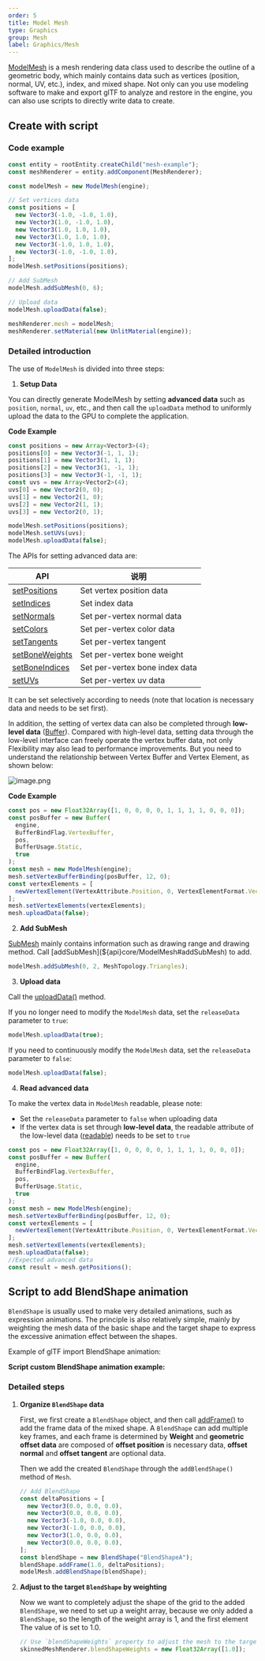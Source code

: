 ```yaml
---
order: 5
title: Model Mesh
type: Graphics
group: Mesh
label: Graphics/Mesh
---
```


[ModelMesh](${api}core/ModelMesh) is a mesh rendering data class used to describe the outline of a geometric body, which mainly contains data such as vertices (position, normal, UV, etc.), index, and mixed shape. Not only can you use modeling software to make and export glTF to analyze and restore in the engine, you can also use scripts to directly write data to create.

<playground src="obj-loader.ts"></playground>

## Create with script

### Code example

```typescript
const entity = rootEntity.createChild("mesh-example");
const meshRenderer = entity.addComponent(MeshRenderer);

const modelMesh = new ModelMesh(engine);

// Set vertices data
const positions = [
  new Vector3(-1.0, -1.0, 1.0),
  new Vector3(1.0, -1.0, 1.0),
  new Vector3(1.0, 1.0, 1.0),
  new Vector3(1.0, 1.0, 1.0),
  new Vector3(-1.0, 1.0, 1.0),
  new Vector3(-1.0, -1.0, 1.0),
];
modelMesh.setPositions(positions);

// Add SubMesh
modelMesh.addSubMesh(0, 6);

// Upload data
modelMesh.uploadData(false);

meshRenderer.mesh = modelMesh;
meshRenderer.setMaterial(new UnlitMaterial(engine));
```

### Detailed introduction

The use of `ModelMesh` is divided into three steps:

1. **Setup Data**

You can directly generate ModelMesh by setting **advanced data** such as `position`, `normal`, `uv`, etc., and then call the `uploadData` method to uniformly upload the data to the GPU to complete the application.

**Code Example**

```typescript
const positions = new Array<Vector3>(4);
positions[0] = new Vector3(-1, 1, 1);
positions[1] = new Vector3(1, 1, 1);
positions[2] = new Vector3(1, -1, 1);
positions[3] = new Vector3(-1, -1, 1);
const uvs = new Array<Vector2>(4);
uvs[0] = new Vector2(0, 0);
uvs[1] = new Vector2(1, 0);
uvs[2] = new Vector2(1, 1);
uvs[3] = new Vector2(0, 1);

modelMesh.setPositions(positions);
modelMesh.setUVs(uvs);
modelMesh.uploadData(false);
```

The APIs for setting advanced data are:

| API                                                   | 说明                           |
| ----------------------------------------------------- | ------------------------------ |
| [setPositions](${api}core/ModelMesh#setPositions)     | Set vertex position data       |
| [setIndices](${api}core/ModelMesh#setIndices)         | Set index data                 |
| [setNormals](${api}core/ModelMesh#setNormals)         | Set per-vertex normal data     |
| [setColors](${api}core/ModelMesh#setColors)           | Set per-vertex color data      |
| [setTangents](${api}core/ModelMesh#setTangents)       | Set per-vertex tangent         |
| [setBoneWeights](${api}core/ModelMesh#setBoneWeights) | Set per-vertex bone weight     |
| [setBoneIndices](${api}core/ModelMesh#setBoneIndices) | Set per-vertex bone index data |
| [setUVs](${api}core/ModelMesh#setUVs)                 | Set per-vertex uv data         |

It can be set selectively according to needs (note that location is necessary data and needs to be set first).

In addition, the setting of vertex data can also be completed through **low-level data** ([Buffer](${api}core/Buffer)). Compared with high-level data, setting data through the low-level interface can freely operate the vertex buffer data, not only Flexibility may also lead to performance improvements. But you need to understand the relationship between Vertex Buffer and Vertex Element, as shown below:

![image.png](https://mdn.alipayobjects.com/huamei_jvf0dp/afts/img/A*68IjSo2kwUAAAAAAAAAAAAAADleLAQ/original)

**Code Example**

```typescript
const pos = new Float32Array([1, 0, 0, 0, 0, 1, 1, 1, 1, 0, 0, 0]);
const posBuffer = new Buffer(
  engine,
  BufferBindFlag.VertexBuffer,
  pos,
  BufferUsage.Static,
  true
);
const mesh = new ModelMesh(engine);
mesh.setVertexBufferBinding(posBuffer, 12, 0);
const vertexElements = [
  newVertexElement(VertexAttribute.Position, 0, VertexElementFormat.Vector3, 0),
];
mesh.setVertexElements(vertexElements);
mesh.uploadData(false);
```

2. **Add SubMesh**

[SubMesh](${api}core/SubMesh) mainly contains information such as drawing range and drawing method. Call [addSubMesh](${api}core/ModelMesh#addSubMesh) to add.

```typescript
modelMesh.addSubMesh(0, 2, MeshTopology.Triangles);
```

3. **Upload data**

Call the [uploadData()](${api}core/ModelMesh#uploadData) method.

If you no longer need to modify the `ModelMesh` data, set the `releaseData` parameter to `true`:

```typescript
modelMesh.uploadData(true);
```

If you need to continuously modify the `ModelMesh` data, set the `releaseData` parameter to `false`:

```typescript
modelMesh.uploadData(false);
```

<playground src="model-mesh.ts"></playground>

4. **Read advanced data**

To make the vertex data in `ModelMesh` readable, please note:

- Set the `releaseData` parameter to `false` when uploading data
- If the vertex data is set through **low-level data**, the readable attribute of the low-level data ([readable](${api}core/Buffer#readable)) needs to be set to `true`

```typescript
const pos = new Float32Array([1, 0, 0, 0, 0, 1, 1, 1, 1, 0, 0, 0]);
const posBuffer = new Buffer(
  engine,
  BufferBindFlag.VertexBuffer,
  pos,
  BufferUsage.Static,
  true
);
const mesh = new ModelMesh(engine);
mesh.setVertexBufferBinding(posBuffer, 12, 0);
const vertexElements = [
  newVertexElement(VertexAttribute.Position, 0, VertexElementFormat.Vector3, 0),
];
mesh.setVertexElements(vertexElements);
mesh.uploadData(false);
//Expected advanced data
const result = mesh.getPositions();
```

## Script to add BlendShape animation

`BlendShape` is usually used to make very detailed animations, such as expression animations. The principle is also relatively simple, mainly by weighting the mesh data of the basic shape and the target shape to express the excessive animation effect between the shapes.

Example of glTF import BlendShape animation:
<playground src="skeleton-animation-blendShape.ts"></playground>

**Script custom BlendShape animation example:**
<playground src="skeleton-animation-customBlendShape.ts"></playground>

### Detailed steps

1. **Organize `BlendShape` data**

   First, we first create a `BlendShape` object, and then call [addFrame()](${api}core/ModelMesh#addFrame) to add the frame data of the mixed shape. A `BlendShape` can add multiple key frames, and each frame is determined by **Weight** and **geometric offset data** are composed of **offset position** is necessary data, **offset normal** and **offset tangent** are optional data.

   Then we add the created `BlendShape` through the `addBlendShape()` method of `Mesh`.

   ```typescript
   // Add BlendShape
   const deltaPositions = [
     new Vector3(0.0, 0.0, 0.0),
     new Vector3(0.0, 0.0, 0.0),
     new Vector3(-1.0, 0.0, 0.0),
     new Vector3(-1.0, 0.0, 0.0),
     new Vector3(1.0, 0.0, 0.0),
     new Vector3(0.0, 0.0, 0.0),
   ];
   const blendShape = new BlendShape("BlendShapeA");
   blendShape.addFrame(1.0, deltaPositions);
   modelMesh.addBlendShape(blendShape);
   ```

2. **Adjust to the target `BlendShape` by weighting**

   Now we want to completely adjust the shape of the grid to the added `BlendShape`, we need to set up a weight array, because we only added a `BlendShape`, so the length of the weight array is 1, and the first element The value of is set to 1.0.

   ```typescript
   // Use `blendShapeWeights` property to adjust the mesh to the target BlendShape
   skinnedMeshRenderer.blendShapeWeights = new Float32Array([1.0]);
   ```
